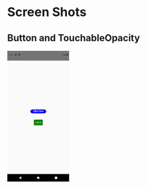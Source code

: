 # Screen Shots

## Button and TouchableOpacity

<img src="https://github.com/ArunKumarVallal99/UserInterface/blob/master/ScreenShots/Screenshot_1606293174.png" height="300">
